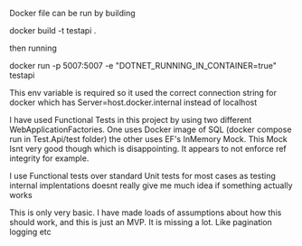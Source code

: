 Docker file can be run by building

docker build -t testapi .

then running

docker run -p 5007:5007 -e "DOTNET_RUNNING_IN_CONTAINER=true"  testapi

This env variable is required so it used the correct connection string for docker which has Server=host.docker.internal instead of localhost


I have used Functional Tests in this project by using two different WebApplicationFactories. One uses Docker image of SQL (docker compose run in Test.Api/test folder) the other uses EF's InMemory Mock. This Mock
Isnt very good though which is disappointing. It appears to not enforce ref integrity for example.

I use Functional tests over standard Unit tests for most cases as testing internal implentations doesnt really give me much idea if something actually works

This is only very basic. I have made loads of assumptions about how this should work, and this is just an MVP. It is missing a lot. Like pagination logging etc


